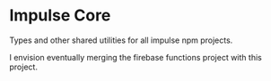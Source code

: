 # Impulse Core

Types and other shared utilities for all impulse npm projects.

I envision eventually merging the firebase functions project with this project.
